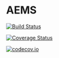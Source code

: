 # AEMS

[![Build Status](https://travis-ci.org/dressel/AEMS.jl.svg?branch=master)](https://travis-ci.org/dressel/AEMS.jl)

[![Coverage Status](https://coveralls.io/repos/dressel/AEMS.jl/badge.svg?branch=master&service=github)](https://coveralls.io/github/dressel/AEMS.jl?branch=master)

[![codecov.io](http://codecov.io/github/dressel/AEMS.jl/coverage.svg?branch=master)](http://codecov.io/github/dressel/AEMS.jl?branch=master)
